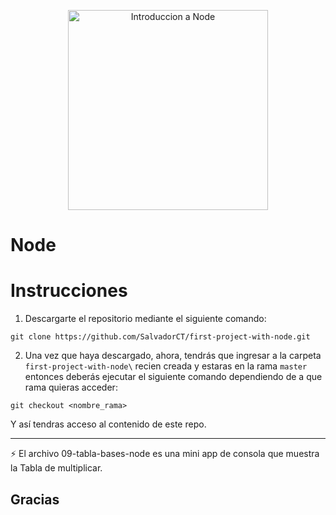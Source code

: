 <p align="center">
  <img src="https://res.cloudinary.com/practicaldev/image/fetch/s--vrvqSDHx--/c_imagga_scale,f_auto,fl_progressive,h_420,q_auto,w_1000/https://dev-to-uploads.s3.amazonaws.com/i/s15ubgod56c7butyt7eu.jpg" width="320" alt="Introduccion a Node" />
</p>

# Node

# Instrucciones

1. Descargarte el repositorio mediante el siguiente comando:

```
git clone https://github.com/SalvadorCT/first-project-with-node.git
```

2. Una vez que haya descargado, ahora, tendrás que ingresar a la carpeta `first-project-with-node\` recien creada y estaras en la rama `master` entonces deberás ejecutar el siguiente comando dependiendo de a que rama quieras acceder:

```
git checkout <nombre_rama>
```

Y así tendras acceso al contenido de este repo.

---

⚡ El archivo 09-tabla-bases-node es una mini app de consola que muestra la Tabla de multiplicar.

## Gracias